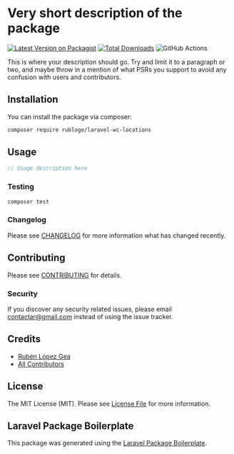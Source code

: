 # Very short description of the package

[![Latest Version on Packagist](https://img.shields.io/packagist/v/rubloge/laravel-wc-locations.svg?style=flat-square)](https://packagist.org/packages/rubloge/laravel-wc-locations)
[![Total Downloads](https://img.shields.io/packagist/dt/rubloge/laravel-wc-locations.svg?style=flat-square)](https://packagist.org/packages/rubloge/laravel-wc-locations)
![GitHub Actions](https://github.com/rubloge/laravel-wc-locations/actions/workflows/main.yml/badge.svg)

This is where your description should go. Try and limit it to a paragraph or two, and maybe throw in a mention of what PSRs you support to avoid any confusion with users and contributors.

## Installation

You can install the package via composer:

```bash
composer require rubloge/laravel-wc-locations
```

## Usage

```php
// Usage description here
```

### Testing

```bash
composer test
```

### Changelog

Please see [CHANGELOG](CHANGELOG.md) for more information what has changed recently.

## Contributing

Please see [CONTRIBUTING](CONTRIBUTING.md) for details.

### Security

If you discover any security related issues, please email contactar@gmail.com instead of using the issue tracker.

## Credits

-   [Rubén López Gea](https://github.com/rubloge)
-   [All Contributors](../../contributors)

## License

The MIT License (MIT). Please see [License File](LICENSE.md) for more information.

## Laravel Package Boilerplate

This package was generated using the [Laravel Package Boilerplate](https://laravelpackageboilerplate.com).

